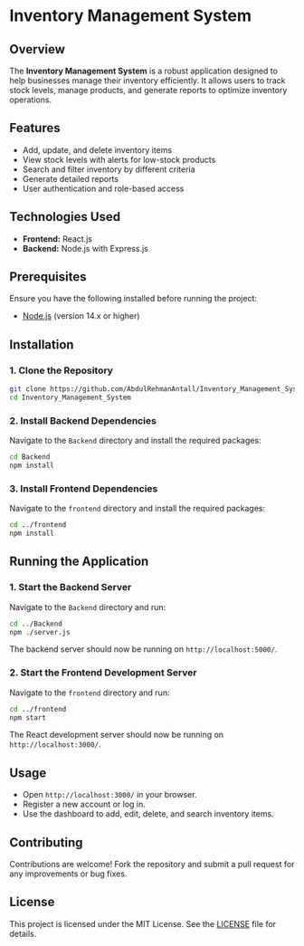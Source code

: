 # Inventory Management System

## Overview

The **Inventory Management System** is a robust application designed to help businesses manage their inventory efficiently. It allows users to track stock levels, manage products, and generate reports to optimize inventory operations.

## Features

- Add, update, and delete inventory items
- View stock levels with alerts for low-stock products
- Search and filter inventory by different criteria
- Generate detailed reports
- User authentication and role-based access

## Technologies Used

- **Frontend:** React.js
- **Backend:** Node.js with Express.js

## Prerequisites

Ensure you have the following installed before running the project:

- [Node.js](https://nodejs.org/) (version 14.x or higher)

## Installation

### 1. Clone the Repository

```bash
git clone https://github.com/AbdulRehmanAntall/Inventory_Management_System.git
cd Inventory_Management_System
```

### 2. Install Backend Dependencies

Navigate to the `Backend` directory and install the required packages:

```bash
cd Backend
npm install
```

### 3. Install Frontend Dependencies

Navigate to the `frontend` directory and install the required packages:

```bash
cd ../frontend
npm install
```

## Running the Application

### 1. Start the Backend Server

Navigate to the `Backend` directory and run:

```bash
cd ../Backend
npm ./server.js
```

The backend server should now be running on `http://localhost:5000/`.

### 2. Start the Frontend Development Server

Navigate to the `frontend` directory and run:

```bash
cd ../frontend
npm start
```

The React development server should now be running on `http://localhost:3000/`.

## Usage

- Open `http://localhost:3000/` in your browser.
- Register a new account or log in.
- Use the dashboard to add, edit, delete, and search inventory items.

## Contributing

Contributions are welcome! Fork the repository and submit a pull request for any improvements or bug fixes.

## License

This project is licensed under the MIT License. See the [LICENSE](LICENSE) file for details.

